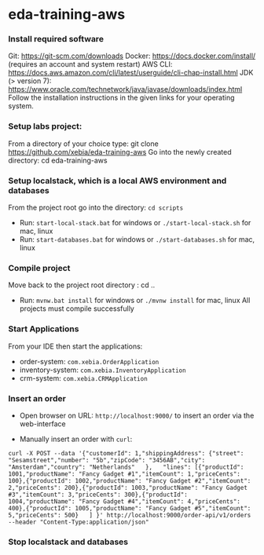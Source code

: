 # eda-training-aws

### Install required software
Git: https://git-scm.com/downloads
Docker: https://docs.docker.com/install/ (requires an account and system restart)
AWS CLI: https://docs.aws.amazon.com/cli/latest/userguide/cli-chap-install.html
JDK (> version 7): https://www.oracle.com/technetwork/java/javase/downloads/index.html
Follow the installation instructions in the given links for your operating system. 

### Setup labs project:
From a directory of your choice type: git clone https://github.com/xebia/eda-training-aws
Go into the newly created directory: cd eda-training-aws

### Setup localstack, which is a local AWS environment and databases
From the project root <eda-training-aws> go into the <scripts> directory:  `cd scripts`
- Run: `start-local-stack.bat` for windows or `./start-local-stack.sh` for mac, linux
- Run: `start-databases.bat` for windows or `./start-databases.sh` for mac, linux

### Compile project
Move back to the project root directory <eda-training-aws>: cd ..
- Run: `mvnw.bat install` for windows or `./mvnw install` for mac, linux
All projects must compile successfully

### Start Applications
From your IDE then start the applications:
- order-system: `com.xebia.OrderApplication`
- inventory-system: `com.xebia.InventoryApplication`
- crm-system: `com.xebia.CRMApplication`

### Insert an order
- Open browser on URL: `http://localhost:9000/` to insert an order via the web-interface

- Manually insert an order with `curl`: 
```
curl -X POST --data '{"customerId": 1,"shippingAddress": {"street": "Sesamstreet","number": "5b","zipCode": "3456AB","city": "Amsterdam","country": "Netherlands"   },   "lines": [{"productId": 1001,"productName": "Fancy Gadget #1","itemCount": 1,"priceCents": 100},{"productId": 1002,"productName": "Fancy Gadget #2","itemCount": 2,"priceCents": 200},{"productId": 1003,"productName": "Fancy Gadget #3","itemCount": 3,"priceCents": 300},{"productId": 1004,"productName": "Fancy Gadget #4","itemCount": 4,"priceCents": 400},{"productId": 1005,"productName": "Fancy Gadget #5","itemCount": 5,"priceCents": 500}   ] }' http://localhost:9000/order-api/v1/orders --header "Content-Type:application/json"
```

### Stop localstack and databases